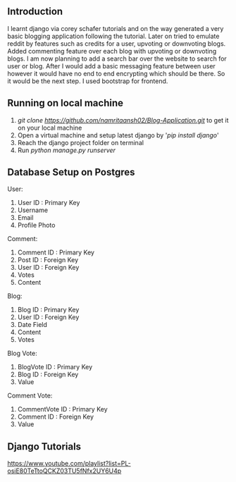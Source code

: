 ## Introduction

I learnt django via corey schafer tutorials and on the way generated a very basic blogging application following the tutorial. Later on tried to emulate reddit by features such as credits for a user, upvoting or downvoting blogs. Added commenting feature over each blog with upvoting or downvoting blogs. I am now planning to add a search bar over the website to search for user or blog. After I would add a basic messaging feature between user however it would have no end to end encrypting which should be there. So it would be the next step. I used bootstrap for frontend. 

## Running on local machine

1. _git clone https://github.com/namritaansh02/Blog-Application.git_ to get it on your local machine
2. Open a virtual machine and setup latest django by '_pip install django_'
3. Reach the django project folder on terminal
4. Run _python manage.py runserver_  

## Database Setup on Postgres

User:
1. User ID : Primary Key
2. Username
3. Email
4. Profile Photo

Comment:
1. Comment ID : Primary Key
2. Post ID : Foreign Key
3. User ID : Foreign Key
4. Votes
5. Content

Blog:
1. Blog ID : Primary Key
2. User ID : Foreign Key
3. Date Field
4. Content
5. Votes

Blog Vote:
1. BlogVote ID : Primary Key
2. Blog ID : Foreign Key 
3. Value

Comment Vote:
1. CommentVote ID : Primary Key
2. Comment ID : Foreign Key
3. Value

## Django Tutorials

https://www.youtube.com/playlist?list=PL-osiE80TeTtoQCKZ03TU5fNfx2UY6U4p
